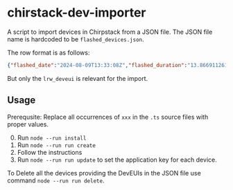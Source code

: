 # chirstack-dev-importer

A script to import devices in Chirpstack from a JSON file.
The JSON file name is hardcoded to be `flashed_devices.json`.

The row format is as follows:

```json
{"flashed_date":"2024-08-09T13:33:08Z","flashed_duration":"13.866911261","uid":"004A0029 33363030 14473834","lrw_deveui":"294a47001450df0c","fw_name":""}
```

But only the `lrw_deveui` is relevant for the import. 

## Usage

Prerequsite: Replace all occurrences of `xxx` in the `.ts` source files with proper values.

0. Run `node --run install`
1. Run `node --run run create`
2. Follow the instructions
3. Run `node --run run update` to set the application key for each device.

To Delete all the devices providing the DevEUIs in the JSON file
use command `node --run run delete`.
